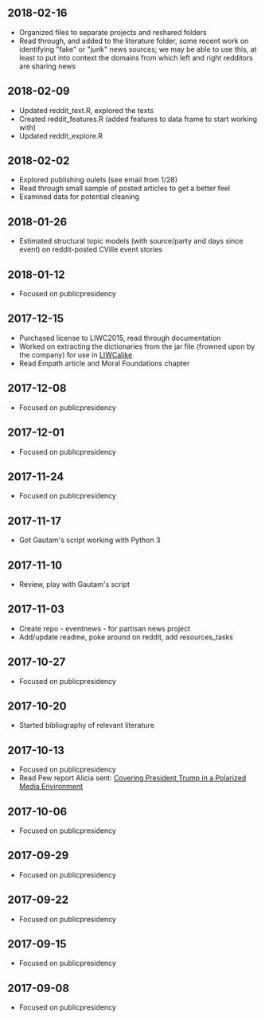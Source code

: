 ## 2018-02-16
* Organized files to separate projects and reshared folders
* Read through, and added to the literature folder, some recent work on identifying "fake" or "junk" news sources; we may be able to use this, at least to put into context the domains from which left and right redditors are sharing news

## 2018-02-09
* Updated reddit_text.R, explored the texts
* Created reddit_features.R (added features to data frame to start working with)
* Updated reddit_explore.R

## 2018-02-02
* Explored publishing oulets (see email from 1/28)
* Read through small sample of posted articles to get a better feel
* Examined data for potential cleaning

## 2018-01-26
* Estimated structural topic models (with source/party and days since event) on reddit-posted CVille event stories

## 2018-01-12
* Focused on publicpresidency

## 2017-12-15
* Purchased license to LIWC2015, read through documentation
* Worked on extracting the dictionaries from the jar file (frowned upon by the company) for use in [LIWCalike](https://github.com/kbenoit/LIWCalike) 
* Read Empath article and Moral Foundations chapter

## 2017-12-08
* Focused on publicpresidency

## 2017-12-01
* Focused on publicpresidency

## 2017-11-24
* Focused on publicpresidency

## 2017-11-17
* Got Gautam's script working with Python 3

## 2017-11-10
* Review, play with Gautam's script

## 2017-11-03
* Create repo - eventnews - for partisan news project
* Add/update readme, poke around on reddit, add resources_tasks 

## 2017-10-27
* Focused on publicpresidency

## 2017-10-20
* Started bibliography of relevant literature

## 2017-10-13
* Focused on publicpresidency
* Read Pew report Alicia sent: [Covering President Trump in a Polarized Media Environment](http://www.journalism.org/2017/10/02/covering-president-trump-in-a-polarized-media-environment/)

## 2017-10-06
* Focused on publicpresidency

## 2017-09-29
* Focused on publicpresidency

## 2017-09-22
* Focused on publicpresidency

## 2017-09-15
* Focused on publicpresidency

## 2017-09-08
* Focused on publicpresidency
